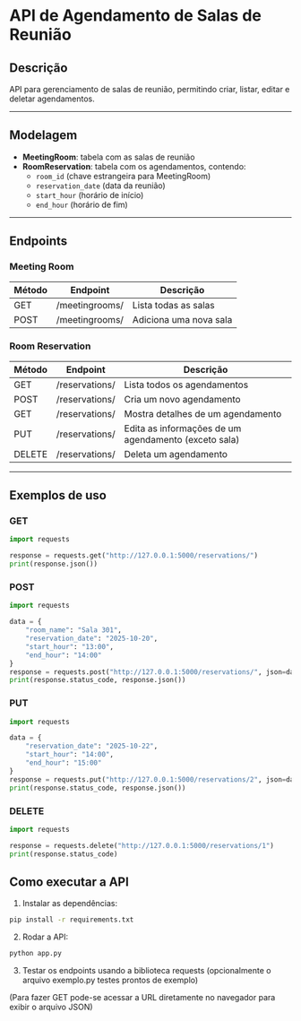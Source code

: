 # API de Agendamento de Salas de Reunião

## Descrição

API para gerenciamento de salas de reunião, permitindo criar, listar, editar e deletar agendamentos.  

---

## Modelagem

- **MeetingRoom**: tabela com as salas de reunião  
- **RoomReservation**: tabela com os agendamentos, contendo:
  - `room_id` (chave estrangeira para MeetingRoom)
  - `reservation_date` (data da reunião)
  - `start_hour` (horário de início)
  - `end_hour` (horário de fim)

---

## Endpoints

### Meeting Room

| Método | Endpoint        | Descrição                 |
|--------|----------------|---------------------------|
| GET    | /meetingrooms/ | Lista todas as salas      |
| POST   | /meetingrooms/ | Adiciona uma nova sala    |

### Room Reservation

| Método | Endpoint                  | Descrição                                   |
|--------|--------------------------|-------------------------------------------|
| GET    | /reservations/           | Lista todos os agendamentos               |
| POST   | /reservations/           | Cria um novo agendamento                  |
| GET    | /reservations/<id>       | Mostra detalhes de um agendamento         |
| PUT    | /reservations/<id>       | Edita as informações de um agendamento (exceto sala) |
| DELETE | /reservations/<id>       | Deleta um agendamento                     |

---

## Exemplos de uso

### GET
```python
import requests

response = requests.get("http://127.0.0.1:5000/reservations/")
print(response.json())
```

### POST
```python
import requests

data = {
    "room_name": "Sala 301",
    "reservation_date": "2025-10-20",
    "start_hour": "13:00",
    "end_hour": "14:00"
}
response = requests.post("http://127.0.0.1:5000/reservations/", json=data)
print(response.status_code, response.json())

```

### PUT
```python
import requests

data = {
    "reservation_date": "2025-10-22",
    "start_hour": "14:00",
    "end_hour": "15:00"
}
response = requests.put("http://127.0.0.1:5000/reservations/2", json=data)
print(response.status_code, response.json())
```

### DELETE
```python
import requests

response = requests.delete("http://127.0.0.1:5000/reservations/1")
print(response.status_code)
```

## Como executar a API

1. Instalar as dependências:

```bash
pip install -r requirements.txt
```

2. Rodar a API:

```bash
python app.py
```

3. Testar os endpoints usando a biblioteca requests (opcionalmente o arquivo exemplo.py testes prontos de exemplo)

(Para fazer GET pode-se acessar a URL diretamente no navegador para exibir o arquivo JSON)

